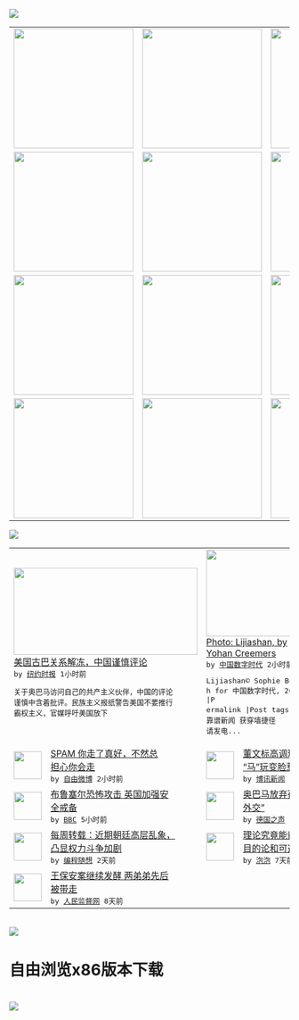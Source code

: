 

<a href="https://github.com/greatfire/z/raw/master/FreeBrowser.apk"><img src="https://raw.githubusercontent.com/greatfire/wiki/master/x/header.png" /></a><table><tr><td width="262" align="center" valign="center"><a href="https://github.com/greatfire/wiki/wiki/nyt" title="纽约时报中文网 国际纵览"><img src="https://raw.githubusercontent.com/greatfire/wiki/master/x/nyt_flag.png" width="215"/></a></td><td width="262" align="center" valign="center"><a href="https://github.com/greatfire/wiki/wiki/dw" title=""><img src="https://raw.githubusercontent.com/greatfire/wiki/master/x/dw_flag.png" width="215"/></a></td><td width="262" align="center" valign="center"><a href="https://github.com/greatfire/wiki/wiki/rmjd" title=""><img src="https://raw.githubusercontent.com/greatfire/wiki/master/x/rmjd_flag.png" width="215"/></a></td></tr><tr><td width="262" align="center" valign="center"><a href="https://github.com/paopaonetizen/website" title="泡泡 - 未经审查的互联网信息"><img src="https://raw.githubusercontent.com/greatfire/wiki/master/x/pp_flag.png" width="215"/></a></td><td width="262" align="center" valign="center"><a href="https://github.com/getlantern/mirror" title="以及自由微博和GreatFire.org官方中文论坛"><img src="https://raw.githubusercontent.com/greatfire/wiki/master/x/lantern_flag.png" width="215"/></a></td><td width="262" align="center" valign="center"><a href="https://github.com/cdtmirrors/m/" title=""><img src="https://raw.githubusercontent.com/greatfire/wiki/master/x/cdt_flag.png" width="215"/></a></td></tr><tr><td width="262" align="center" valign="center"><a href="https://github.com/program-think/blog" title="编程随想的博客"><img src="https://raw.githubusercontent.com/greatfire/wiki/master/x/pt_flag.png" width="215"/></a></td><td width="262" align="center" valign="center"><a href="https://github.com/greatfire/wiki/wiki/bbc" title=""><img src="https://raw.githubusercontent.com/greatfire/wiki/master/x/bbc_flag.png" width="215"/></a></td><td width="262" align="center" valign="center"><a href="https://github.com/freeweibo/s" title="自由微博 - 匿名和不受屏蔽的新浪微博搜索"><img src="https://raw.githubusercontent.com/greatfire/wiki/master/x/fw_flag.png" width="215"/></a></td></tr><tr><td width="262" align="center" valign="center"><a href="https://github.com/greatfire/wiki/wiki/google" title=""><img src="https://raw.githubusercontent.com/greatfire/wiki/master/x/google_flag.png" width="215"/></a></td><td width="262" align="center" valign="center"><a href="https://github.com/bxnews/boxun" title=""><img src="https://raw.githubusercontent.com/greatfire/wiki/master/x/bx_flag.png" width="215"/></a></td><td width="262" align="center" valign="center"><a href="https://github.com/greatfire/wiki/wiki/open-source" title="欢迎访问GreatFire.org开发者项目网站"><img src="https://raw.githubusercontent.com/greatfire/wiki/master/x/open-source_flag.png" width="215"/></a></td></tr></table><img src="https://raw.githubusercontent.com/greatfire/wiki/master/x/newsfeed text.png" /><table cols="4"><tr><td colspan="2" width="380"><a href="https://d3qlz4p8smvoli.cloudfront.net/china/20160323/c23chinacuba/"><img src="http://static01.nyt.com/images/2016/03/23/world/23chinacuba/23chinacuba-articleLarge-v2.jpg" width="330" height="156"/></a></br><a href="https://d3qlz4p8smvoli.cloudfront.net/china/20160323/c23chinacuba/">美国古巴关系解冻，中国谨慎评论</a></br><kbd> by <a href="http://m.cn.nytimes.com/">纽约时报</a> 1小时前 </kbd></br><pre>关于奥巴马访问自己的共产主义伙伴，中国的评论<br/>谨慎中含着批评。民族主义报纸警告美国不要推行<br/>霸权主义，官媒呼吁美国放下</pre></td><td colspan="2" width="380"><a href="http://feedproxy.google.com/~r/chinadigitaltimes/IyPt/~3/tTI0wgGfHGA/"><img src="http://i0.wp.com/chinadigitaltimes.net/chinese/files/2016/03/19845473244_0048c70f18_z.jpg?resize=640%2C426" width="330" height="156"/></a></br><a href="http://feedproxy.google.com/~r/chinadigitaltimes/IyPt/~3/tTI0wgGfHGA/">Photo: Lijiashan, by<br/> Yohan Creemers</a></br><kbd> by <a href="http://chinadigitaltimes.net/chinese/">中国数字时代</a> 2小时前 </kbd></br><pre>Lijiashan© Sophie Beac<br/>h for 中国数字时代, 2016. |P<br/>ermalink |Post tags: 订<br/>靠谱新闻 获穿墙捷径 请发电...</pre></td></tr><tr><td><img src="https://raw.githubusercontent.com/greatfire/wiki/master/x/fw_logo.png" width="50" height="50"/></td><td width="280"><a href="https://freeweibo.com/weibo/3956116863778421">SPAM 你走了真好，不然总<br/>担心你会走</a></br><kbd> by <a href="https://freeweibo.com/">自由微博</a> 2小时前 </kbd></td><td><img src="https://raw.githubusercontent.com/greatfire/wiki/master/x/bx_logo.png" width="50" height="50"/></td><td width="280"><a href="http://www.boxun.com/news/gb/china/2016/03/201603231103.shtml">董文标高调现身博鳌论坛溜须拍<br/>“马”玩变脸惹质疑</a></br><kbd> by <a href="http://www.boxun.com">博讯新闻</a> 3小时前 </kbd></td></tr><tr><td><img src="http://a.files.bbci.co.uk/worldservice/live/assets/images/2016/03/22/160322215012_heathrow_144x81_reuters_nocredit.jpg" width="50" height="50"/></td><td width="280"><a href="http://www.bbc.com/zhongwen/simp/uk/2016/03/160322_uk_security">布鲁塞尔恐怖攻击 英国加强安<br/>全戒备</a></br><kbd> by <a href="http://www.bbc.co.uk/zhongwen/simp">BBC</a> 5小时前 </kbd></td><td><img src="http://www.dw.com/image/0,,19134140_302,00.jpg" width="50" height="50"/></td><td width="280"><a href="http://dw.com/p/1IHtP?maca=chi-GK-text-greatfire-all-chinese-15625-xml-mrss">奥巴马放弃孤立政策转向“棒球<br/>外交”</a></br><kbd> by <a href="http://dw.de">德国之声</a> 7小时前 </kbd></td></tr><tr><td><img src="http://lh5.googleusercontent.com/LyvA_7X_de5kLfjnL4NsJuqGcwbpfgCUzCMj9BkAuE1qyZAjkAcBaxFI9zxUWwzIcJjfgjaxBSs8QxSTaUbjeW2zIe_F6r3ERmIcCHf45btE6VH3OIxzw7d1u1o3CmIT7bVzPn95PnA" width="50" height="50"/></td><td width="280"><a href="http://feedproxy.google.com/~r/programthink/~3/rrDQpg3qSFs/weekly-share-98.html">每周转载：近期朝廷高层乱象，<br/>凸显权力斗争加剧</a></br><kbd> by <a href="http://program-think.blogspot.com">编程随想</a> 2天前 </kbd></td><td><img src="https://raw.githubusercontent.com/greatfire/wiki/master/x/pp_logo.png" width="50" height="50"/></td><td width="280"><a href="https://pao-pao.net/article/680">理论究竟能帮你多少？——关于<br/>目的论和可选择性的错觉</a></br><kbd> by <a href="https://pao-pao.net">泡泡</a> 7天前 </kbd></td></tr><tr><td><img src="https://raw.githubusercontent.com/greatfire/wiki/master/x/rmjd_logo.png" width="50" height="50"/></td><td width="280"><a href="http://www.rmjdw.com//fanfuqianshao/20160315/15518.html">王保安案继续发酵 两弟弟先后<br/>被带走 </a></br><kbd> by <a href="http://www.rmjdw.com/">人民监督网</a> 8天前 </kbd></td></table></br><a href="https://github.com/greatfire/z/raw/master/FreeBrowser.apk"><img src="https://raw.githubusercontent.com/greatfire/wiki/master/x/download app.png" /></a><h1>自由浏览x86版本下载<h1><a href="https://github.com/greatfire/z/raw/master/FreeBrowser-x86.apk"><img src="https://raw.githubusercontent.com/greatfire/images/master/fb86.qr.png" /></a>